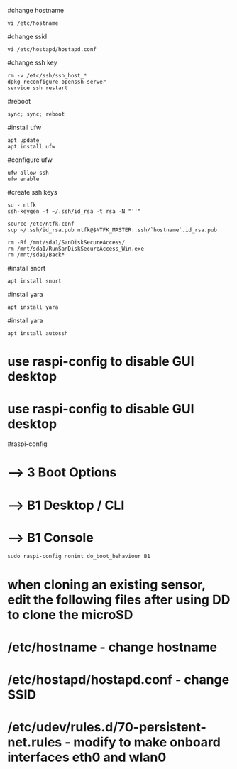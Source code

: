 #change hostname
```
vi /etc/hostname
```

#change ssid
```
vi /etc/hostapd/hostapd.conf
```

#change ssh key
```
rm -v /etc/ssh/ssh_host_*
dpkg-reconfigure openssh-server
service ssh restart
```

#reboot
```
sync; sync; reboot
```

#install ufw
```
apt update
apt install ufw
```

#configure ufw
```
ufw allow ssh
ufw enable
```

#create ssh keys
```
su - ntfk
ssh-keygen -f ~/.ssh/id_rsa -t rsa -N "''"

source /etc/ntfk.conf
scp ~/.ssh/id_rsa.pub ntfk@$NTFK_MASTER:.ssh/`hostname`.id_rsa.pub

rm -Rf /mnt/sda1/SanDiskSecureAccess/
rm /mnt/sda1/RunSanDiskSecureAccess_Win.exe
rm /mnt/sda1/Back*
```

#install snort
```
apt install snort
```

#install yara
```
apt install yara
```

#install yara
```
apt install autossh
```

# use raspi-config to disable GUI desktop
# use raspi-config to disable GUI desktop
#raspi-config
# --> 3 Boot Options
#   --> B1 Desktop / CLI
#     --> B1 Console
```
sudo raspi-config nonint do_boot_behaviour B1
```


# when cloning an existing sensor, edit the following files after using DD to clone the microSD
# /etc/hostname - change hostname
# /etc/hostapd/hostapd.conf - change SSID
# /etc/udev/rules.d/70-persistent-net.rules - modify to make onboard interfaces eth0 and wlan0

